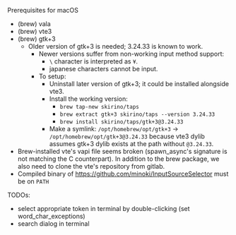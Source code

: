 Prerequisites for macOS
- (brew) vala
- (brew) vte3
- (brew) gtk+3
  - Older version of gtk+3 is needed; 3.24.33 is known to work.
    - Newer versions suffer from non-working input method support:
      - `\` character is interpreted as `¥`.
      - japanese characters cannot be input.
    - To setup:
      - Uninstall later version of gtk+3; it could be installed alongside vte3.
      - Install the working version:
        - `brew tap-new skirino/taps`
        - `brew extract gtk+3 skirino/taps --version 3.24.33`
        - `brew install skirino/taps/gtk+3@3.24.33`
      - Make a symlink: `/opt/homebrew/opt/gtk+3` -> `/opt/homebrew/opt/gtk+3@3.24.33`
        because vte3 dylib assumes gtk+3 dylib exists at the path without `@3.24.33`.
- Brew-installed vte's vapi file seems broken (spawn_async's signature is not matching the C counterpart).
  In addition to the brew package, we also need to clone the vte's repository from gitlab.
- Compiled binary of <https://github.com/minoki/InputSourceSelector> must be on `PATH`

TODOs:
- select appropriate token in terminal by double-clicking (set word_char_exceptions)
- search dialog in terminal
